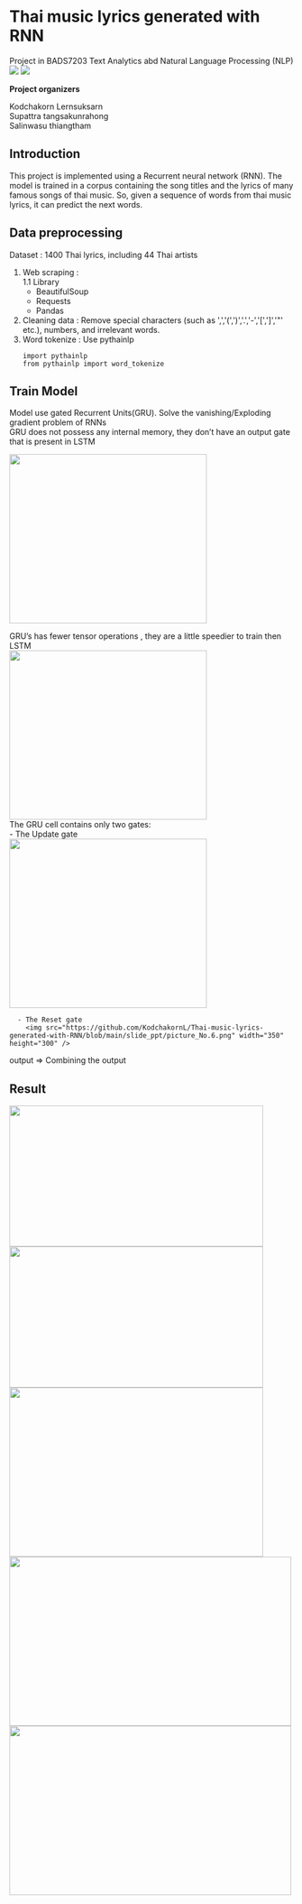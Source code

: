 # Thai music lyrics generated with RNN  
Project  in BADS7203 Text Analytics abd Natural Language Processing (NLP)  
[![](https://img.shields.io/badge/-RNN-blue)](#) [![](https://img.shields.io/badge/-GRU-green)](#)  
  
**Project organizers**  
  
Kodchakorn Lernsuksarn  
Supattra tangsakunrahong  
Salinwasu thiangtham  

## Introduction
This project is implemented using a Recurrent neural network (RNN). The model is trained in a corpus containing the song titles and the lyrics of many famous songs of thai music. So, given a sequence of words from thai music lyrics, it can predict the next words.  

## Data preprocessing
Dataset : 1400 Thai lyrics, including 44 Thai artists  
1. Web scraping :  
   1.1 Library  
      - BeautifulSoup  
      - Requests  
      - Pandas  
3. Cleaning data : Remove special characters (such as ',','(',')','.','-','[',']','"' etc.), numbers, and irrelevant words.  
4. Word tokenize : Use pythainlp   
      ```
      import pythainlp
      from pythainlp import word_tokenize
      ```
  
## Train Model  
Model use gated Recurrent Units(GRU). Solve the vanishing/Exploding gradient problem of RNNs  
GRU does not possess any internal memory, they don’t have an output gate that is present in LSTM  
  
<img src="https://github.com/KodchakornL/Thai-music-lyrics-generated-with-RNN/blob/main/slide_ppt/picture_No.1.png" width="350" height="300" />  
  
GRU’s has fewer tensor operations , they are a little speedier to train then LSTM  
<img src="https://github.com/KodchakornL/Thai-music-lyrics-generated-with-RNN/blob/main/slide_ppt/picture_No.2.png" width="350" height="300" />  
The GRU cell contains only two gates:  
      - The Update gate  
         <img src="https://github.com/KodchakornL/Thai-music-lyrics-generated-with-RNN/blob/main/slide_ppt/picture_No.3.png" width="350" height="300" />  

      - The Reset gate  
        <img src="https://github.com/KodchakornL/Thai-music-lyrics-generated-with-RNN/blob/main/slide_ppt/picture_No.6.png" width="350" height="300" />  
  
output => Combining the output  

## Result  
<img src="https://github.com/KodchakornL/Thai-music-lyrics-generated-with-RNN/blob/main/slide_ppt/picture_No.10.png" width="450" height="250" /> <img src="https://github.com/KodchakornL/Thai-music-lyrics-generated-with-RNN/blob/main/slide_ppt/picture_No.11.png" width="450" height="250" />  
<img src="https://github.com/KodchakornL/Thai-music-lyrics-generated-with-RNN/blob/main/slide_ppt/picture_No.12.png" width="450" height="300" />    
<img src="https://github.com/KodchakornL/Thai-music-lyrics-generated-with-RNN/blob/main/slide_ppt/picture_No.13.png" width="500" height="300" />    
<img src="https://github.com/KodchakornL/Thai-music-lyrics-generated-with-RNN/blob/main/slide_ppt/picture_No.14.png" width="500" height="300" />    

